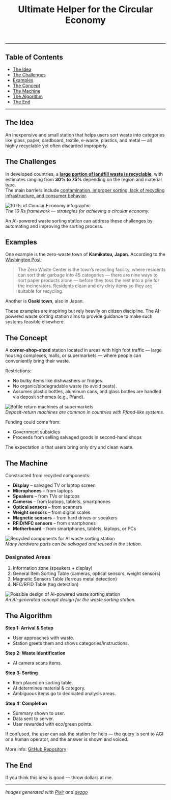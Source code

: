 ﻿---
title: "Ultimate Helper for the Circular Economy"
description: "An AI-powered waste sorting station that helps users efficiently sort recyclable materials like glass, paper, textile, e-waste, plastics, and metals."
slug: "ai-powered-waste-sorting-station"
created: 2025-08-08
updated: 2025-08-08
tags:
  ["AI", "circular economy", "waste management", "recycling", "sustainability"]
coverImage: "https://github.com/al3xsus/AI-powered-waste-sorting-station/blob/main/images/photo-collage.png.png?raw=true"
canonical: ""
project: ""
linkedinURL: ""
devtoURL: ""
mediumURL: ""
---

---

## Table of Contents

- [The Idea](#the-idea)
- [The Challenges](#the-challenges)
- [Examples](#examples)
- [The Concept](#the-concept)
- [The Machine](#the-machine)
- [The Algorithm](#the-algorithm)
- [The End](#the-end)

---

## The Idea

An inexpensive and small station that helps users sort waste into categories like glass, paper, cardboard, textile, e-waste, plastics, and metal — all highly recyclable yet often discarded improperly.

## The Challenges

In developed countries, a [**large portion of landfill waste is recyclable**](https://www.bookcleango.com/blog/recycling-statistics), with estimates ranging from **30% to 75%** depending on the region and material type.  
The main barriers include [contamination, improper sorting, lack of recycling infrastructure, and consumer behavior](https://github.com/al3xsus/AI-powered-waste-sorting-station/blob/main/why.md).

![10 Rs of Circular Economy infographic](https://media.licdn.com/dms/image/v2/D4E12AQFXSKC9q0QUBw/article-inline_image-shrink_1500_2232/article-inline_image-shrink_1500_2232/0/1729243853063?e=1759968000&v=beta&t=PGFOjO_ZuYU7fceIwkx3LPzgIx2gBmO6r0US8C1kqRI)  
_The 10 Rs framework — strategies for achieving a circular economy._

An AI-powered waste sorting station can address these challenges by automating and improving the sorting process.

## Examples

One example is the zero-waste town of **Kamikatsu, Japan**. According to the [Washington Post](https://www.washingtonpost.com/climate-solutions/interactive/2022/japan-zero-carbon-village-climate/):

> The Zero Waste Center is the town’s recycling facility, where residents can sort their garbage into 45 categories — there are nine ways to sort paper products alone — before they toss the rest into a pile for the incinerators. Residents clean and dry dirty items so they are suitable for recycling.

Another is **Osaki town**, also in Japan.

These examples are inspiring but rely heavily on citizen discipline. The AI-powered waste sorting station aims to provide guidance to make such systems feasible elsewhere.

## The Concept

A **corner-shop-sized** station located in areas with high foot traffic — large housing complexes, malls, or supermarkets — where people can conveniently bring their waste.

Restrictions:

- No bulky items like dishwashers or fridges.
- No organic/biodegradable waste (to avoid pests).
- Assumes plastic bottles, aluminum cans, and glass bottles are handled via deposit schemes (e.g., Pfand).

![Bottle return machines at supermarkets](https://media.licdn.com/dms/image/v2/D4D12AQH5_osnhxU7hg/article-inline_image-shrink_1000_1488/article-inline_image-shrink_1000_1488/0/1729614065188?e=1759968000&v=beta&t=h47p90ra9wK__tORNGoS-KHto6V43uht9lxBkrcdAfg)  
_Deposit-return machines are common in countries with Pfand-like systems._

Funding could come from:

- Government subsidies
- Proceeds from selling salvaged goods in second-hand shops

The expectation is that users bring only dry and clean waste.

## The Machine

Constructed from recycled components:

- **Display** – salvaged TV or laptop screen
- **Microphones** – from laptops
- **Speakers** – from TVs or laptops
- **Cameras** – from laptops, tablets, smartphones
- **Optical sensors** – from scanners
- **Weight sensors** – from digital scales
- **Magnetic sensors** – from hard drives or speakers
- **RFID/NFC sensors** – from smartphones
- **Motherboard** – from smartphones, tablets, laptops, or PCs

![Recycled components for AI waste sorting station](https://media.licdn.com/dms/image/v2/D4E12AQESTQvSe1ubUg/article-inline_image-shrink_1000_1488/article-inline_image-shrink_1000_1488/0/1729759324827?e=1759968000&v=beta&t=L9-H82Mf9mr54W0cn-tRHPTlobu1yZovceZn-85UquE)  
_Many hardware parts can be salvaged and reused in the station._

### Designated Areas

1. Information zone (speakers + display)
2. General Item Sorting Table (cameras, optical sensors, weight sensors)
3. Magnetic Sensors Table (ferrous metal detection)
4. NFC/RFID Table (tag detection)

![Possible design of AI-powered waste sorting station](https://media.licdn.com/dms/image/v2/D4E12AQGMp-CIH8QXOA/article-inline_image-shrink_1000_1488/article-inline_image-shrink_1000_1488/0/1729759522909?e=1759968000&v=beta&t=Ui-pN2dD6BnPpucGBlxW6u4p1n31qEOuhtgi5dn_yAg)  
_An AI-generated concept design for the waste sorting station._

## The Algorithm

**Step 1: Arrival & Setup**

- User approaches with waste.
- Station greets them and shows categories/instructions.

**Step 2: Waste Identification**

- AI camera scans items.

**Step 3: Sorting**

- Item placed on sorting table.
- AI determines material & category.
- Ambiguous items go to dedicated analysis areas.

**Step 4: Completion**

- Summary shown to user.
- Data sent to server.
- User rewarded with eco/green points.

If confused, the user can ask the station for help — the query is sent to AGI or a human operator, and the answer is shown and voiced.

More info: [GitHub Repository](https://github.com/al3xsus/AI-powered-waste-sorting-station)

## The End

If you think this idea is good — throw dollars at me.

---

_Images generated with [Pixlr](https://pixlr.com/photo-collage/) and [dezgo](https://dezgo.com/)_
